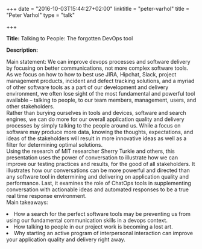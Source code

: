 +++
date = "2016-10-03T15:44:27+02:00"
linktitle = "peter-varhol"
title = "Peter Varhol"
type = "talk"

+++

<div class="span-15  ">
  <div class="span-15  last ">
  <p><strong>Title:</strong>
Talking to People: The forgotten DevOps tool
</p>

<p><strong>Description:</strong></p>

<p>
Main statement:  We can improve devops processes and software delivery by focusing on better communications, not more complex software tools.
<br> 
As we focus on how to how to best use JIRA, Hipchat, Slack, project management products, incident and defect tracking solutions, and a myriad of other software tools as a part of our development and delivery environment, we often lose sight of the most fundamental and powerful tool available – talking to people, to our team members, management, users, and other stakeholders.
<br>   
Rather than burying ourselves in tools and devices, software and search engines, we can do more for our overall application quality and delivery processes by simply talking to the people around us.  While a focus on software may produce more data, knowing the thoughts, expectations, and ideas of the stakeholders will result in more innovative ideas as well as a filter for determining optimal solutions.
<br>        
Using the research of MIT researcher Sherry Turkle and others, this presentation uses the power of conversation to illustrate how we can improve our testing practices and results, for the good of all stakeholders.  It illustrates how our conversations can be more powerful and directed than any software tool in determining and delivering on application quality and performance.  Last, it examines the role of ChatOps tools in supplementing conversation with actionable ideas and automated responses
to be a true real time response environment.
<br>          
Main takeaways:<br<
<ol>
<li>How a search for the perfect software tools may be preventing us from using our fundamental communication skills in a devops context.</li>
<li>How talking to people in our project work is becoming a lost art.</li>
<li>Why starting an active program of interpersonal interaction can improve your application quality and delivery right away.</li>
</ol>
</p>
<p>

  </div>
</div>

